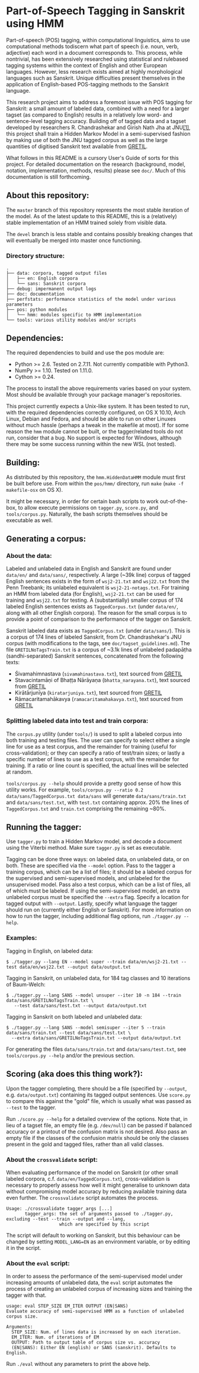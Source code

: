 Part-of-Speech Tagging in Sanskrit using HMM
===

Part-of-speech (POS) tagging, within computational linguistics, aims to use computational methods todiscern what part of speech (i.e. noun, verb, adjective) each word in a document corresponds to. This process, while non­trivial, has been extensively researched using statistical and rule­based tagging systems within the context of English and other European languages. However, less research exists aimed at highly morphological languages such as Sanskrit. Unique difficulties present themselves in the application of English-based POS-tagging methods to the Sanskrit language.

This research project aims to address a foremost issue with POS tagging for Sanskrit: a small amount of labeled data, combined with a need for a larger tagset (as compared to English) results in a relatively low word- and sentence-level tagging accuracy. Building off of tagged data and a tagset developed by researchers R. Chandrashekar and Girish Nath Jha at JNU[\[1\]](http://sanskrit.jnu.ac.in/corpora/tagset.jsp), this project shall train a Hidden Markov Model in a semi-supervised fashion by making use of both the JNU tagged corpus as well as the large quantities of digitised Sanskrit text available from [GRETIL](http://gretil.sub.uni-goettingen.de/).

What follows in this README is a cursory User's Guide of sorts for this project. For detailed documentation on the research (background, model, notation, implementation, methods, results) please see `doc/`. Much of this documentation is still forthcoming.

## About this repository:

The `master` branch of this repository represents the most stable iteration of the model. As of the latest update to this README, this is a (relatively) stable implementation of an HMM trained solely from visible data.

The `devel` branch is less stable and contains possibly breaking changes that will eventually be merged into master once functioning.

### Directory structure:

```
.
├── data: corpora, tagged output files
│   ├── en: English corpora
│   └── sans: Sanskrit corpora
├── debug: impermanent output logs
├── doc: documentation
├── perfstats: performance statistics of the model under various parameters
├── pos: python modules
│   └── hmm: modules specific to HMM implementation
└── tools: various utility modules and/or scripts
```

## Dependencies:

The required dependencies to build and use the pos module are:
* Python >= 2.6. Tested on 2.7.11. Not currently compatible with Python3.
* NumPy >= 1.10. Tested on 1.11.0.
* Cython >= 0.24.

The process to install the above requirements varies based on your system. Most should be available through your package manager's repositories.

This project currently expects a Unix-like system. It has been tested to run, with the required dependencies correctly configured, on OS X 10.10, Arch Linux, Debian and Fedora, and should be able to run on other Linuxes without much hassle (perhaps a tweak in the makefile at most). If for some reason the `hmm` module cannot be built, or the tagger/related tools do not run, consider that a bug. No support is expected for Windows, although there may be some success running within the new WSL (not tested).

## Building:

As distributed by this repository, the `hmm.HiddenDataHMM` module must first be built before use. From within the `pos/hmm/` directory, run `make` (`make -f makefile-osx` on OS X).

It might be necessary, in order for certain bash scripts to work out-of-the-box, to allow execute permissions on `tagger.py`, `score.py`, and `tools/corpus.py`. Naturally, the bash scripts themselves should be executable as well.

## Generating a corpus:

### About the data:
Labeled and unlabeled data in English and Sanskrit are found under `data/en/` and `data/sans/`, respectively. A large (~39k line) corpus of tagged English sentences exists in the form of `wsj2-21.txt` and `wsj22.txt` from the Penn Treebank; its unlabeled equivalent is `wsj2-21-notags.txt`. For training an HMM from labeled data (for English), `wsj2-21.txt` can be used for training and `wsj22.txt` for testing. A (substantially) smaller corpus of 174 labeled English sentences exists as `TaggedCorpus.txt` (under `data/en/`, along with all other English corpora). The reason for the small corpus is to provide a point of comparison to the performance of the tagger on Sanskrit.

Sanskrit labeled data exists as `TaggedCorpus.txt` (under `data/sans/`). This is a corpus of 174 lines of labeled Sanskrit, from Dr. Chandrashekar's JNU corpus (with modifications to the tags, see `doc/tagset_guidelines.md`). The file `GRETILNoTagsTrain.txt` is a corpus of ~3.1k lines of unlabeled padapāṭha (sandhi-separated) Sanskrit sentences, concatenated from the following texts:
* Śivamahimnastava (`sivamahinastava.txt`), text sourced from [GRETIL](http://gretil.sub.uni-goettingen.de/gretil/1_sanskr/4_rellit/saiva/sivmstau.htm)
* Stavacintamāṇi of Bhaṭṭa Nārāyaṇa (`bhatta_narayana.txt`), text sourced from [GRETIL](http://gretil.sub.uni-goettingen.de/gretil/1_sanskr/4_rellit/saiva/bhnstcxu.htm)
* Kirātārjunīya (`kiratarjuniya.txt`), text sourced from [GRETIL](http://gretil.sub.uni-goettingen.de/gretil/1_sanskr/5_poetry/2_kavya/bhakirxu.htm)
* Rāmacaritamahākavya (`ramacaritamahakavya.txt`), text sourced from [GRETIL](http://gretil.sub.uni-goettingen.de/gretil/1_sanskr/5_poetry/2_kavya/rmc1-3xu.htm)

### Splitting labeled data into test and train corpora:
The `corpus.py` utility (under `tools/`) is used to split a labeled corpus into both training and testing files. The user can specify to select either a single line for use as a test corpus, and the remainder for training (useful for cross-validation); or they can specify a ratio of test/train sizes; or lastly a specific number of lines to use as a test corpus, with the remainder for training. If a ratio or line count is specified, the actual lines will be selected at random.

`tools/corpus.py --help` should provide a pretty good sense of how this utility works. For example, `tools/corpus.py --ratio 0.2 data/sans/TaggedCorpus.txt data/sans` will generate `data/sans/train.txt` and `data/sans/test.txt`, with `test.txt` containing approx. 20% the lines of `TaggedCorpus.txt` and `train.txt` comprising the remaining ~80%.

## Running the tagger:

Use `tagger.py` to train a Hidden Markov model, and decode a document using the Viterbi method. Make sure `tagger.py` is set as executable.

Tagging can be done three ways: on labeled data, on unlabeled data, or on both. These are specified via the `--model` option. Pass to the tagger a training corpus, which can be a list of files; it should be a labeled corpus for the supervised and semi-supervised models, and unlabeled for the unsupervised model. Pass also a test corpus, which can be a list of files, all of which must be labeled. If using the semi-supervised model, an extra unlabeled corpus must be specified the `--extra` flag. Specify a location for tagged output with `--output`. Lastly, specify what language the tagger should run on (currently either English or Sanskrit).
For more information on how to run the tagger, including additional flag options, run `./tagger.py --help`.

### Examples:
Tagging in English, on labeled data:
```
$ ./tagger.py --lang EN --model super --train data/en/wsj2-21.txt --test data/en/wsj22.txt --output data/output.txt
```
Tagging in Sanskrit, on unlabeled data, for 184 tag classes and 10 iterations of Baum-Welch:
```
$ ./tagger.py --lang SANS --model unsuper --iter 10 -n 184 --train data/sans/GRETILNoTagsTrain.txt \
   --test data/sans/test.txt --output data/output.txt
```
Tagging in Sanskrit on both labeled and unlabeled data:
```
$ ./tagger.py --lang SANS --model semisuper --iter 5 --train data/sans/train.txt --test data/sans/test.txt \
  --extra data/sans/GRETILNoTagsTrain.txt --output data/output.txt
```
For generating the files `data/sans/train.txt` and `data/sans/test.txt`, see `tools/corpus.py --help` and/or the previous section.

## Scoring (aka does this thing work?):

Upon the tagger completing, there should be a file (specified by `--output`, e.g. `data/output.txt`) containing its tagged output sentences. Use `score.py` to compare this against the "gold" file, which is usually what was passed as `--test` to the tagger.

Run `./score.py --help` for a detailed overview of the options. Note that, in lieu of a tagset file, an empty file (e.g. `/dev/null`) can be passed if balanced accuracy or a printout of the confusion matrix is not desired. Also pass an empty file if the classes of the confusion matrix should be only the classes present in the gold and tagged files, rather than all valid classes.

### About the `crossvalidate` script:
When evaluating performance of the model on Sanskrit (or other small labeled corpora, c.f. `data/en/TaggedCorpus.txt`), cross-validation is necessary to properly assess how well it might generalise to unknown data without compromising model accuracy by reducing available training data even further. The `crossvalidate` script automates the process.

```
Usage: ./crossvalidate tagger_args [...]
       tagger_args: the set of arguments passed to ./tagger.py, excluding --test --train --output and --lang,
                    which are specified by this script
```
The script will default to working on Sanskrit, but this behaviour can be changed by setting `MODEL_LANG=EN` as an environment variable, or by editing it in the script.

### About the `eval` script:
In order to assess the performance of the semi-supervised model under increasing amounts of unlabeled data, the `eval` script automates the process of creating an unlabeled corpus of increasing sizes and training the tagger with that.

```
usage: eval STEP_SIZE EM_ITER OUTPUT (EN|SANS)
Evaluate accuracy of semi-supervised HMM as a function of unlabeled corpus size.

Arguments:
  STEP_SIZE: Num. of lines data is increased by on each iteration.
  EM_ITER: Num. of iterations of EM
  OUTPUT: Path to output table of corpus size vs. accuracy
  (EN|SANS): Either EN (english) or SANS (sanskrit). Defaults to English.
```
Run `./eval` without any parameters to print the above help.

